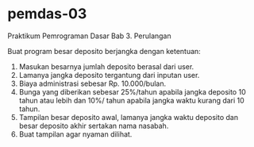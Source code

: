 # pemdas-03

Praktikum Pemrograman Dasar Bab 3. Perulangan

Buat program besar deposito berjangka dengan ketentuan:
1. Masukan besarnya jumlah deposito berasal dari user.
2. Lamanya jangka deposito tergantung dari inputan user.
3. Biaya administrasi sebesar Rp. 10.000/bulan.
4. Bunga yang diberikan sebesar 25%/tahun apabila jangka deposito 10 tahun atau lebih dan 10%/ tahun apabila jangka waktu kurang dari 10 tahun.
5. Tampilan besar deposito awal, lamanya jangka waktu deposito dan besar deposito akhir sertakan nama nasabah. 
6. Buat tampilan agar nyaman  dilihat.
